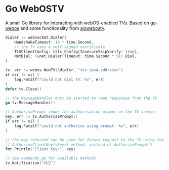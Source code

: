 # Go WebOSTV

A small Go library for interacting with webOS-enabled TVs. Based on [go-webos](https://github.com/kaperys/go-webos) and some functionality from [aiowebostv](https://github.com/home-assistant-libs/aiowebostv).

```go
dialer := websocket.Dialer{
    HandshakeTimeout: 10 * time.Second,
    // the TV uses a self-signed certificate
    TLSClientConfig: &tls.Config{InsecureSkipVerify: true},
    NetDial: (&net.Dialer{Timeout: time.Second * 5}).Dial,
}

tv, err := webos.NewTV(&dialer, "<tv-ipv4-address>")
if err != nil {
    log.Fatalf("could not dial TV: %v", err)
}
defer tv.Close()

// the MessageHandler must be started to read responses from the TV
go tv.MessageHandler()

// AuthorisePrompt shows the authorisation prompt on the TV screen
key, err := tv.AuthorisePrompt()
if err != nil {
    log.Fatalf("could not authorise using prompt: %v", err)
}

// the key returned can be used for future request to the TV using the
// AuthoriseClientKey(<key>) method, instead of AuthorisePrompt()
fmt.Println("Client Key:", key)

// see commands.go for available methods
tv.Notification("📺👌")
```
